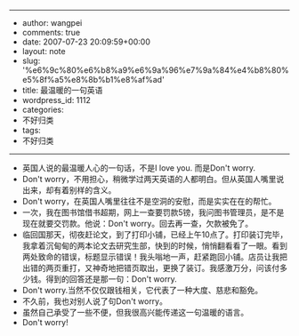 - --
- author: wangpei
- comments: true
- date: 2007-07-23 20:09:59+00:00
- layout: note
- slug: '%e6%9c%80%e6%b8%a9%e6%9a%96%e7%9a%84%e4%b8%80%e5%8f%a5%e8%8b%b1%e8%af%ad'
- title: 最温暖的一句英语
- wordpress_id: 1112
- categories:
- 不好归类
- tags:
- 不好归类
- --
- 英国人说的最温暖人心的一句话，不是I love you. 而是Don't worry.
- Don't worry，不用担心，稍微学过两天英语的人都明白。但从英国人嘴里说出来，却有着别样的含义。
- Don't worry，在英国人嘴里往往不是空洞的安慰，而是实实在在的帮忙。
- 一次，我在图书馆借书超期，网上一查要罚款5镑，我问图书管理员，是不是现在就要交罚款。他说：Don't worry。回去再一查，欠款被免了。
- 临回国那天，彻夜赶论文，到了打印小铺，已经上午10点了。打印装订完毕，我拿着沉甸甸的两本论文去研究生部，快到的时候，悄悄翻看看了一眼。看到两处致命的错误，标题显示错误！我头嗡地一声，赶紧跑回小铺。店员让我把出错的两页重打，又神奇地把错页取出，更换了装订。我感激万分，问该付多少钱。得到的回答还是那一句：Don't worry.
- Don't worry.当然不仅仅跟钱相关，它代表了一种大度、慈悲和豁免。
- 不久前，我也对别人说了句Don't worry。
- 虽然自己承受了一些不便，但我很高兴能传递这一句温暖的语言。
- Don't worry!
